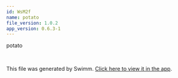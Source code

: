```yaml
---
id: WsM2f
name: potato
file_version: 1.0.2
app_version: 0.6.3-1
---
```


potato

<br/>

This file was generated by Swimm. [Click here to view it in the app](http://localhost:5001/repos/Z2l0aHViJTNBJTNBYWRkaWUtc3dpbW0tZGV2ZWxvcCUzQSUzQUFkZGllQ29oZW4=/docs/WsM2f).